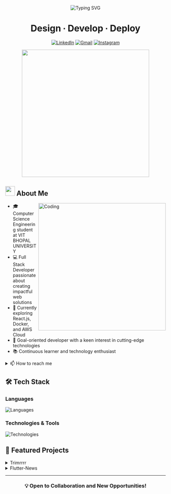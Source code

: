 <div align="center">

![Typing SVG](https://readme-typing-svg.demolab.com?font=Fira+Code&weight=600&size=28&duration=3000&pause=1000&color=3BADF7&center=true&vCenter=true&random=false&width=435&lines=Md+Sawood+Alam;Full+Stack+Developer;Tech+Enthusiast)


# Design ∙ Develop ∙ Deploy

[![LinkedIn](https://img.shields.io/badge/LinkedIn-%232867B2?style=for-the-badge&logo=linkedin&logoColor=white)](https://www.linkedin.com/in/md-sawood-alam-614884257/)
[![Gmail](https://img.shields.io/badge/Gmail-D14836?style=for-the-badge&logo=gmail&logoColor=white)](mailto:sawoodalam19@gmail.com)
[![Instagram](https://img.shields.io/badge/Instagram-E4405F?style=for-the-badge&logo=instagram&logoColor=white)](https://www.instagram.com/sawood_alam_19/profilecard)

<img src="https://user-images.githubusercontent.com/74038190/212284100-561aa473-3905-4a80-b561-0d28506553ee.gif" width="400">

</div>

## <img src="https://user-images.githubusercontent.com/74038190/216122041-518ac897-8d92-4c6b-9b3f-ca01dcaf38ee.png" width="30" /> About Me

<img align="right" alt="Coding" src="https://user-images.githubusercontent.com/74038190/229223263-cf2e4b07-2615-4f87-9c38-e37600f8381a.gif" width="400">

- 🎓 Computer Science Engineering student at VIT BHOPAL UNIVERSITY
- 💻 Full Stack Developer passionate about creating impactful web solutions
- 🌱 Currently exploring React.js, Docker, and AWS Cloud
- 🎯 Goal-oriented developer with a keen interest in cutting-edge technologies
- 📚 Continuous learner and technology enthusiast

<details>
<summary>📫 How to reach me</summary>

- Email: [sawoodalam19@gmail.com](mailto:sawoodalam19@gmail.com)
- LinkedIn: [Md Sawood Alam](https://www.linkedin.com/in/md-sawood-alam-614884257/)
- Resume: [View My Resume](https://drive.google.com/file/d/1xTW5I4FS1gkVPpOl2zl-3rEvqMpVvJ8N/view?usp=sharing)

</details>

## 🛠 Tech Stack

### Languages
![Languages](https://skillicons.dev/icons?i=cpp,python,javascript,html,css,mysql,dart,swift)

### Technologies & Tools
![Technologies](https://skillicons.dev/icons?i=docker,aws,googlecloud,nodejs,git,github,githubactions,wordpress,firebase,mongodb,supabase,vercel)



## 🌟 Featured Projects

<details>
<summary>Trimrrrr</summary>

- Trimrrrr generates a shorter version that redirects to the original URL.
  
- React JS, Tailwind CSS, Supabase, Shadcn-UI, Vercel
  
- <a href="https://trimrrrr.vercel.app"> Deployment-Link </a>


</details>

<details>
<summary>Flutter-News</summary>

- Flutter, Dart, JSON API
  
- <a href="https://github.com/sawood164/Flutter-News"> Repo-Link </a>

</details>





---

<div align="center">

### 💡 Open to Collaboration and New Opportunities!

</div>
